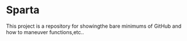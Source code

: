 # Sparta
This project is a repository for showingthe bare minimums of GitHub and how to maneuver functions,etc..

